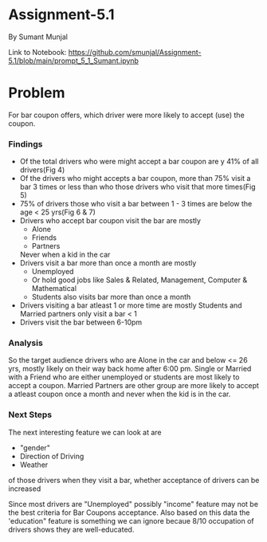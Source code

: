 # Assignment-5.1
By Sumant Munjal

Link to Notebook: https://github.com/smunjal/Assignment-5.1/blob/main/prompt_5_1_Sumant.ipynb


# Problem

For bar coupon offers, which driver were more likely to accept (use) the coupon. 

    

### Findings

<ul>
    <li>Of the total drivers who were might accept a bar coupon are y 41% of all drivers(Fig 4)</li>
    <li>Of the drivers who might accepts a bar coupon, more than 75% visit a bar 3 times or less than who those drivers who visit that more times(Fig 5)</li>
    <li>75% of drivers those who visit a bar between 1 - 3 times are below the age < 25 yrs(Fig 6 & 7)</li>
    <li>Drivers who accept bar coupon visit the bar are mostly
        <ul><li>Alone</li><li>Friends</li><li>Partners</li></ul>
        Never when a kid in the car
    </li>
    <li>Drivers visit a bar more than once a month are mostly
        <ul><li>Unemployed</li>
        <li>Or hold good jobs like Sales & Related, Management, Computer & Mathematical </li>
        <li>Students also visits bar more than once a month</li>
        </ul>
    </li>
    <li>Drivers visiting a bar atleast 1 or more time are mostly Students and Married partners only visit a bar < 1 </li>
    <li>Drivers visit the bar between 6-10pm </li>
</ul>

### Analysis
So the target audience drivers who are Alone in the car and below <= 26 yrs, mostly likely on their way back home after 6:00 pm. Single or Married with a Friend who are either unemployed or students are most likely to accept a coupon. Married Partners are other group are more likely to accept a atleast coupon once a month and never when the kid is in the car.  

### Next Steps
The next interesting feature we can look at are <br><ul><li>"gender" </li><li>Direction of Driving</li><li>Weather</li></ul> of those drivers when they visit a bar, whether acceptance of drivers can be increased

Since most drivers are "Unemployed" possibly "income" feature may not be the best criteria for Bar Coupons acceptance. Also based on this data the 'education" feature is something we can ignore becaue 8/10 occupation of drivers shows they are well-educated.
